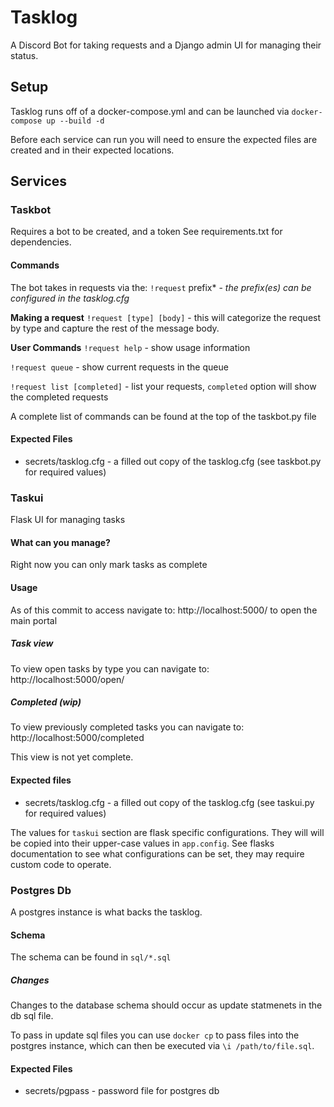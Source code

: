 # Tasklog

A Discord Bot for taking requests and a Django admin UI for managing their status.

## Setup

Tasklog runs off of a docker-compose.yml and can be launched via `docker-compose up --build -d`

Before each service can run you will need to ensure the expected files are created and in their expected locations.

## Services

### Taskbot

Requires a bot to be created, and a token 
See requirements.txt for dependencies. 

#### Commands

The bot takes in requests via the: `!request` prefix\* - *the prefix(es) can be configured in the tasklog.cfg*

**Making a request**
`!request [type] [body]` - this will categorize the request by type and capture the rest of the message body. 

**User Commands**
`!request help` - show usage information

`!request queue` - show current requests in the queue

`!request list [completed]` - list your requests, `completed` option will show the completed requests

A complete list of commands can be found at the top of the taskbot.py file 

#### Expected Files

- secrets/tasklog.cfg - a filled out copy of the tasklog.cfg (see taskbot.py for required values)

### Taskui

Flask UI for managing tasks

#### What can you manage?

Right now you can only mark tasks as complete

#### Usage

As of this commit to access navigate to: http://localhost:5000/ to open the main portal

##### Task view

To view open tasks by type you can navigate to: http://localhost:5000/open/<tasktype>

##### Completed (wip)

To view previously completed tasks you can navigate to: http://localhost:5000/completed

This view is not yet complete.

#### Expected files

- secrets/tasklog.cfg - a filled out copy of the tasklog.cfg (see taskui.py for required values)

The values for `taskui` section are flask specific configurations. They will will be copied into their upper-case values
in `app.config`. See flasks documentation to see what configurations can be set, they may require custom code to operate.

### Postgres Db

A postgres instance is what backs the tasklog. 

#### Schema

The schema can be found in `sql/*.sql`

##### Changes

Changes to the database schema should occur as update statmenets in the db sql file. 

To pass in update sql files you can use `docker cp` to pass files into the postgres instance,
which can then be executed via `\i /path/to/file.sql`.

#### Expected Files

 - secrets/pgpass - password file for postgres db

